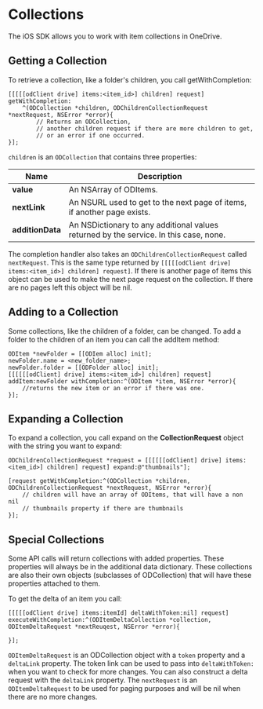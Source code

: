 # Collections

The iOS SDK allows you to work with item collections in OneDrive.

## Getting a Collection

To retrieve a collection, like a folder's children, you call getWithCompletion:

```
[[[[[odClient drive] items:<item_id>] children] request] getWithCompletion:
    ^(ODCollection *children, ODChildrenCollectionRequest *nextRequest, NSError *error){
        // Returns an ODCollection, 
        // another children request if there are more children to get, 
        // or an error if one occurred.
}];
```

`children` is an `ODCollection` that contains three properties: 

|Name|Description|
|----|-----------|
|**value**|An NSArray of ODItems.|
|**nextLink**| An NSURL used to get to the next page of items, if another page exists.|
|**additionData**| An NSDictionary to any additional values returned by the service. In this case, none.|

The completion handler also takes an `ODChildrenCollectionRequest` called `nextRequest`. This is the same type returned by `[[[[[odClient drive] items:<item_id>] children] request]`.  If there is another page of items this object can be used to make the next page request on the collection. If there are no pages left this object will be nil.

## Adding to a Collection

Some collections, like the children of a folder, can be changed. To add a folder to the children of an item you can call the addItem method:

```
ODItem *newFolder = [[ODIem alloc] init];
newFolder.name = <new_folder_name>;
newFolder.folder = [[ODFolder alloc] init];
[[[[[[odClient] drive] items:<item_id>] children] request] addItem:newFolder withCompletion:^(ODItem *item, NSError *error){
    //returns the new item or an error if there was one.
}];
```

## Expanding a Collection

To expand a collection, you call expand on the **CollectionRequest** object with the string you want to expand:

```
ODChildrenCollectionRequest *request = [[[[[[odClient] drive] items:<item_id>] children] request] expand:@"thumbnails"];

[request getWithCompletion:^(ODCollection *children, ODChildrenCollectionRequest *nextRequest, NSError *error){
    // children will have an array of ODItems, that will have a non nil 
    // thumbnails property if there are thumbnails
}];
```

## Special Collections

Some API calls will return collections with added properties.  These properties will always be in the additional data dictionary. These collections are also their own objects (subclasses of ODCollection) that will have these properties attached to them.  

To get the delta of an item you call:

```
[[[[[odClient drive] items:itemId] deltaWithToken:nil] request] 
executeWithCompletion:^(ODItemDeltaCollection *collection, ODItemDeltaRequest *nextReuqest, NSError *error){
        
}];
```
`ODItemDeltaRequest` is an ODCollection object with a `token` property and a `deltaLink` property. The token link can be used to pass into `deltaWithToken:` when you want to check for more changes. You can also construct a delta request with the `deltaLink` property. The `nextRequest` is an `ODItemDeltaRequest` to be used for paging purposes and will be nil when there are no more changes.

